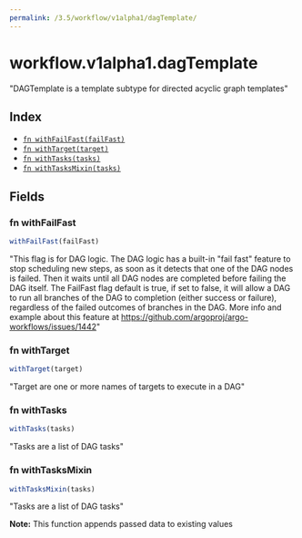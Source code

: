 ```yaml
---
permalink: /3.5/workflow/v1alpha1/dagTemplate/
---
```


# workflow.v1alpha1.dagTemplate

"DAGTemplate is a template subtype for directed acyclic graph templates"

## Index

* [`fn withFailFast(failFast)`](#fn-withfailfast)
* [`fn withTarget(target)`](#fn-withtarget)
* [`fn withTasks(tasks)`](#fn-withtasks)
* [`fn withTasksMixin(tasks)`](#fn-withtasksmixin)

## Fields

### fn withFailFast

```ts
withFailFast(failFast)
```

"This flag is for DAG logic. The DAG logic has a built-in \"fail fast\" feature to stop scheduling new steps, as soon as it detects that one of the DAG nodes is failed. Then it waits until all DAG nodes are completed before failing the DAG itself. The FailFast flag default is true,  if set to false, it will allow a DAG to run all branches of the DAG to completion (either success or failure), regardless of the failed outcomes of branches in the DAG. More info and example about this feature at https://github.com/argoproj/argo-workflows/issues/1442"

### fn withTarget

```ts
withTarget(target)
```

"Target are one or more names of targets to execute in a DAG"

### fn withTasks

```ts
withTasks(tasks)
```

"Tasks are a list of DAG tasks"

### fn withTasksMixin

```ts
withTasksMixin(tasks)
```

"Tasks are a list of DAG tasks"

**Note:** This function appends passed data to existing values